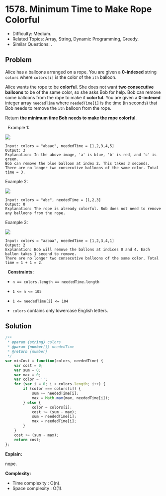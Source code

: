 # 1578. Minimum Time to Make Rope Colorful

- Difficulty: Medium.
- Related Topics: Array, String, Dynamic Programming, Greedy.
- Similar Questions: .

## Problem

Alice has `n` balloons arranged on a rope. You are given a **0-indexed** string `colors` where `colors[i]` is the color of the `ith` balloon.

Alice wants the rope to be **colorful**. She does not want **two consecutive balloons** to be of the same color, so she asks Bob for help. Bob can remove some balloons from the rope to make it **colorful**. You are given a **0-indexed** integer array `neededTime` where `neededTime[i]` is the time (in seconds) that Bob needs to remove the `ith` balloon from the rope.

Return **the **minimum time** Bob needs to make the rope **colorful****.

 
Example 1:

![](https://assets.leetcode.com/uploads/2021/12/13/ballon1.jpg)

```
Input: colors = "abaac", neededTime = [1,2,3,4,5]
Output: 3
Explanation: In the above image, 'a' is blue, 'b' is red, and 'c' is green.
Bob can remove the blue balloon at index 2. This takes 3 seconds.
There are no longer two consecutive balloons of the same color. Total time = 3.
```

Example 2:

![](https://assets.leetcode.com/uploads/2021/12/13/balloon2.jpg)

```
Input: colors = "abc", neededTime = [1,2,3]
Output: 0
Explanation: The rope is already colorful. Bob does not need to remove any balloons from the rope.
```

Example 3:

![](https://assets.leetcode.com/uploads/2021/12/13/balloon3.jpg)

```
Input: colors = "aabaa", neededTime = [1,2,3,4,1]
Output: 2
Explanation: Bob will remove the ballons at indices 0 and 4. Each ballon takes 1 second to remove.
There are no longer two consecutive balloons of the same color. Total time = 1 + 1 = 2.
```

 
**Constraints:**


	
- `n == colors.length == neededTime.length`
	
- `1 <= n <= 105`
	
- `1 <= neededTime[i] <= 104`
	
- `colors` contains only lowercase English letters.



## Solution

```javascript
/**
 * @param {string} colors
 * @param {number[]} neededTime
 * @return {number}
 */
var minCost = function(colors, neededTime) {
    var cost = 0;
    var sum = 0;
    var max = 0;
    var color = '';
    for (var i = 0; i < colors.length; i++) {
        if (color === colors[i]) {
            sum += neededTime[i];
            max = Math.max(max, neededTime[i]);
        } else {
            color = colors[i];
            cost += (sum - max);
            sum = neededTime[i];
            max = neededTime[i];
        }
    }
    cost += (sum - max);
    return cost;
};
```

**Explain:**

nope.

**Complexity:**

* Time complexity : O(n).
* Space complexity : O(1).
